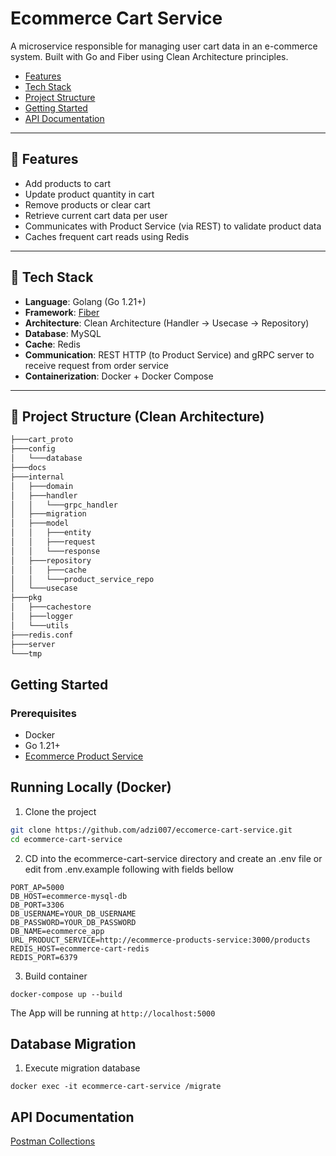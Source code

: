 # Ecommerce Cart Service
A microservice responsible for managing user cart data in an e-commerce system. Built with Go and Fiber using Clean Architecture principles.

- [Features](#features)
- [Tech Stack](#tech-stack)
- [Project Structure](#project-structure)
- [Getting Started](#getting-started)
- [API Documentation](#api-documentation)


---

## 🚀 Features

- Add products to cart
- Update product quantity in cart
- Remove products or clear cart
- Retrieve current cart data per user
- Communicates with Product Service (via REST) to validate product data
- Caches frequent cart reads using Redis

---

## 🧰 Tech Stack

- **Language**: Golang (Go 1.21+)
- **Framework**: [Fiber](https://gofiber.io/)
- **Architecture**: Clean Architecture (Handler → Usecase → Repository)
- **Database**: MySQL
- **Cache**: Redis
- **Communication**: REST HTTP (to Product Service) and gRPC server to receive request from order service
- **Containerization**: Docker + Docker Compose

---

## 📁 Project Structure (Clean Architecture)
```md
├───cart_proto
├───config
│   └───database
├───docs
├───internal
│   ├───domain
│   ├───handler
│   │   └───grpc_handler
│   ├───migration
│   ├───model
│   │   ├───entity
│   │   ├───request
│   │   └───response
│   ├───repository
│   │   ├───cache
│   │   └───product_service_repo
│   └───usecase
├───pkg
│   ├───cachestore
│   ├───logger
│   └───utils
├───redis.conf
├───server
└───tmp
```
## Getting Started

### Prerequisites
- Docker
- Go 1.21+
- <a href="https://github.com/adzi007/ecommerce-products-service" target="_blank">Ecommerce Product Service</a>

## Running Locally (Docker)

1. Clone the project
```bash
git clone https://github.com/adzi007/eccomerce-cart-service.git
cd ecommerce-cart-service
```
2. CD into the ecommerce-cart-service directory and create an .env file or edit from .env.example following with fields bellow
```
PORT_AP=5000
DB_HOST=ecommerce-mysql-db
DB_PORT=3306
DB_USERNAME=YOUR_DB_USERNAME
DB_PASSWORD=YOUR_DB_PASSWORD
DB_NAME=ecommerce_app
URL_PRODUCT_SERVICE=http://ecommerce-products-service:3000/products
REDIS_HOST=ecommerce-cart-redis
REDIS_PORT=6379
```

3. Build container
```
docker-compose up --build
```

The App will be running at `http://localhost:5000`

## Database Migration

1. Execute migration database
```
docker exec -it ecommerce-cart-service /migrate
```
## API Documentation
<a href="https://www.postman.com/grey-satellite-91338/ms-ecommerce-projects/overview" target="_blank">Postman Collections</a>

